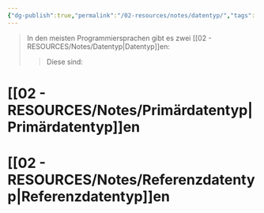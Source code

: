```yaml
---
{"dg-publish":true,"permalink":"/02-resources/notes/datentyp/","tags":["#informatik/code"],"noteIcon":"","updated":"2025-09-10T16:32:59.000+02:00"}
---
```


>In den meisten Programmiersprachen gibt es zwei [[02 - RESOURCES/Notes/Datentyp\|Datentyp]]en:
>>Diese sind:

# [[02 - RESOURCES/Notes/Primärdatentyp\|Primärdatentyp]]en
# [[02 - RESOURCES/Notes/Referenzdatentyp\|Referenzdatentyp]]en
